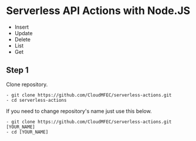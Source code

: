 # Serverless API Actions with Node.JS

 - Insert
 - Update
 - Delete
 - List
 - Get

## Step 1
Clone repository.
```
- git clone https://github.com/CloudMFEC/serverless-actions.git
- cd serverless-actions
```

If you need to change repository's name just use this below.
```
- git clone https://github.com/CloudMFEC/serverless-actions.git [YOUR_NAME]
- cd [YOUR_NAME]
```

